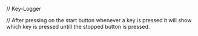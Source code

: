 // Key-Logger 

// After pressing on the start button whenever a key is pressed it will show which key is pressed untill the stopped button is pressed. 
